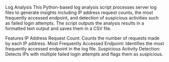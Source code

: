 Log Analysis
This Python-based log analysis script processes server log files to generate insights including IP address request counts, the most frequently accessed endpoint, and detection of suspicious activities such as failed login attempts. The script outputs the analysis results in a formatted text output and saves them in a CSV file.

Features
IP Address Request Count: Counts the number of requests made by each IP address.
Most Frequently Accessed Endpoint: Identifies the most frequently accessed endpoint in the log file.
Suspicious Activity Detection: Detects IPs with multiple failed login attempts and flags them as suspicious.
